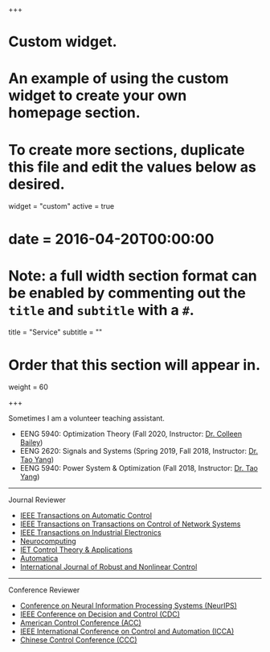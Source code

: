 +++
# Custom widget.
# An example of using the custom widget to create your own homepage section.
# To create more sections, duplicate this file and edit the values below as desired.
widget = "custom"
active = true
# date = 2016-04-20T00:00:00

# Note: a full width section format can be enabled by commenting out the `title` and `subtitle` with a `#`.
title = "Service"
subtitle = ""
# Order that this section will appear in.
weight = 60

+++

Sometimes I am a volunteer teaching assistant.

- EENG 5940: Optimization Theory (Fall 2020, Instructor: [Dr. Colleen Bailey](https://electrical.engineering.unt.edu/people/colleen-bailey))
- EENG 2620: Signals and Systems (Spring 2019, Fall 2018, Instructor: [Dr. Tao Yang](https://tyang1188.github.io/index.html))
- EENG 5940: Power System & Optimization (Fall 2018, Instructor: [Dr. Tao Yang](https://tyang1188.github.io/index.html))
---
Journal Reviewer

- [IEEE Transactions on Automatic Control](http://ieeecss.org/publication/transactions-automatic-control)
- [IEEE Transactions on Transactions on Control of Network Systems](http://ieeecss.org/publication/transactions-control-network-systems)
- [IEEE Transactions on Industrial Electronics](http://www.ieee-ies.org/pubs/transactions-on-industrial-electronics)
- [Neurocomputing](https://www.journals.elsevier.com/neurocomputing)
- [IET Control Theory & Applications](https://digital-library.theiet.org/content/journals/iet-cta)
- [Automatica](https://www.journals.elsevier.com/automatica)
- [International Journal of Robust and Nonlinear Control](https://onlinelibrary.wiley.com/journal/10991239)
---
Conference Reviewer

- [Conference on Neural Information Processing Systems (NeurIPS)](https://nips.cc/)
- [IEEE Conference on Decision and Control (CDC)](https://cdc2020.ieeecss.org/)
- [American Control Conference (ACC)](http://acc2020.a2c2.org/)
- [IEEE International Conference on Control and Automation (ICCA)](http://www.ieee-icca.org/)
- [Chinese Control Conference (CCC)](http://www.ccc2019.cn/en/index.html)
